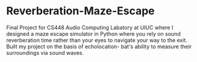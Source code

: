 # Reverberation-Maze-Escape

Final Project for CS448 Audio Computing Labatory at UIUC where I designed a maze escape simulator in Python where you rely on sound reverberation time rather than your eyes to navigate your way to the exit. Built my project on the basis of echolocation- bat's ability to measure their surroundings via sound waves.

